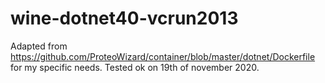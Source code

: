 # wine-dotnet40-vcrun2013

Adapted from https://github.com/ProteoWizard/container/blob/master/dotnet/Dockerfile for my specific needs.
Tested ok on 19th of november 2020.
